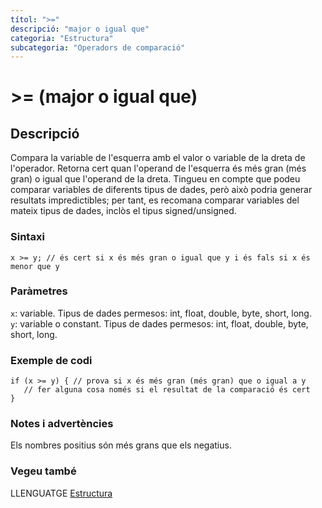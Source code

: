 ```yaml
---
títol: ">="
descripció: "major o igual que"
categoria: "Estructura"
subcategoria: "Operadors de comparació"
---
```


# >= (major o igual que)

## Descripció

Compara la variable de l'esquerra amb el valor o variable de la dreta de l'operador. Retorna cert quan l'operand de l'esquerra és més gran (més gran) o igual que l'operand de la dreta. Tingueu en compte que podeu comparar variables de diferents tipus de dades, però això podria generar resultats impredictibles; per tant, es recomana comparar variables del mateix tipus de dades, inclòs el tipus signed/unsigned.

### Sintaxi

`x >= y; // és cert si x és més gran o igual que y i és fals si x és menor que y`

### Paràmetres

`x`: variable. Tipus de dades permesos: int, float, double, byte, short, long.  
`y`: variable o constant. Tipus de dades permesos: int, float, double, byte, short, long.

### Exemple de codi

```
if (x >= y) { // prova si x és més gran (més gran) que o igual a y
   // fer alguna cosa només si el resultat de la comparació és cert
}
```

### Notes i advertències

Els nombres positius són més grans que els negatius.

### Vegeu també

LLENGUATGE [Estructura](../../Estructura.md)  
